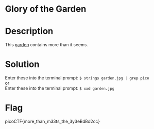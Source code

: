 # Glory of the Garden
# Description
This [garden](https://jupiter.challenges.picoctf.org/static/d0e1ffb10fc0017c6a82c57900f3ffe3/garden.jpg) contains more than it seems.
# Solution
Enter these into the terminal prompt: `$ strings garden.jpg | grep pico`<br>
or<br>
Enter these into the terminal prompt: `$ xxd garden.jpg`
# Flag
picoCTF{more_than_m33ts_the_3y3eBdBd2cc}
